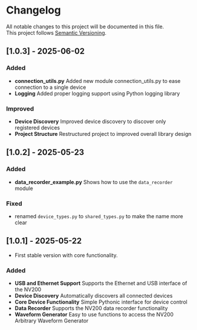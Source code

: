 # Changelog

All notable changes to this project will be documented in this file.  
This project follows [Semantic Versioning](https://semver.org/).

## [1.0.3] - 2025-06-02

### Added

- **connection_utils.py** Added new module connection_utils.py to ease connection to a single device
- **Logging** Added proper logging support using Python logging library

### Improved

- **Device Discovery** Improved device discovery to discover only registered devices
- **Project Structure** Restructured project to improved overall library design

## [1.0.2] - 2025-05-23

### Added

- **data_recorder_example.py** Shows how to use the `data_recorder` module

### Fixed

- renamed `device_types.py` to `shared_types.py` to make the name more clear

## [1.0.1] - 2025-05-22

- First stable version with core functionality.

### Added

- **USB and Ethernet Support** Supports the Ethernet and USB interface of the NV200
- **Device Discovery** Automatically discovers all connected devices
- **Core Device Functionality** Simple Pythonic interface for device control
- **Data Recorder** Supports the NV200 data recorder functionality
- **Waveform Generator** Easy to use functions to access the NV200 Arbitrary Waveform Generator
